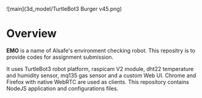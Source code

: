 ![main](3d_model/TurtleBot3 Burger v45.png)

# Overview

**EMO** is a name of Alsafe's environment checking robot. 
This repositry is to provide codes for assignment submission.

It uses TurtleBot3 robot platform, raspicam V2 module, dht22 temperature and humidity sensor, mq135 gas sensor and a custom Web UI. 
Chrome and Firefox with native WebRTC are used as clients. 
This repository contains NodeJS application and configurations files.
